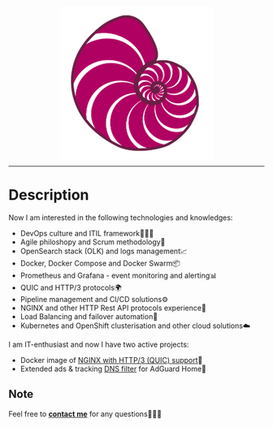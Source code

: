 <center><img align="center" alt="ammnt's logo" src="https://raw.githubusercontent.com/ammnt/ammnt/main/ammnt_logo.png" /></center>

***

# Description

Now I am interested in the following technologies and knowledges:
- DevOps culture and ITIL framework👨🏻‍💻
- Agile philoshopy and Scrum methodology💼
- OpenSearch stack (OLK) and logs management📈
- Docker, Docker Compose and Docker Swarm📦
- Prometheus and Grafana - event monitoring and alerting📊
- QUIC and HTTP/3 protocols🌍
- Pipeline management and CI/CD solutions⚙️
- NGINX and other HTTP Rest API protocols experience📡
- Load Balancing and failover automation🧱
- Kubernetes and OpenShift clusterisation and other cloud solutions☁️

I am IT-enthusiast and now I have two active projects:
- Docker image of <a href="https://github.com/ammnt/nginx">NGINX with HTTP/3 (QUIC) support</a>👀
- Extended ads & tracking <a href="https://github.com/ammnt/DeadEnd">DNS filter</a> for AdGuard Home🚧


## Note

Feel free to <b><a href="mailto:admin@msftcnsi.com">contact me</a></b> for any questions🙋🏻‍♂️
